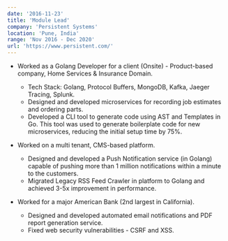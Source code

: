 ```yaml
---
date: '2016-11-23'
title: 'Module Lead'
company: 'Persistent Systems'
location: 'Pune, India'
range: 'Nov 2016 - Dec 2020'
url: 'https://www.persistent.com/'
---
```


- Worked as a Golang Developer for a client (Onsite) - Product-based company, Home Services & Insurance Domain.

  - Tech Stack: Golang, Protocol Buffers, MongoDB, Kafka, Jaeger Tracing, Splunk.
  - Designed and developed microservices for recording job estimates and ordering parts.
  - Developed a CLI tool to generate code using AST and Templates in Go. This tool was used to generate boilerplate code for new microservices, reducing the initial setup time by 75%.

- Worked on a multi tenant, CMS-based platform.

  - Designed and developed a Push Notification service (in Golang) capable of pushing more than 1 million notifications within a minute to the customers.
  - Migrated Legacy RSS Feed Crawler in platform to Golang and achieved 3-5x improvement in performance.

- Worked for a major American Bank (2nd largest in California).
  - Designed and developed automated email notifications and PDF report generation service.
  - Fixed web security vulnerabilities - CSRF and XSS.
